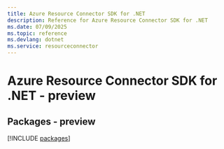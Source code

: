 ```yaml
---
title: Azure Resource Connector SDK for .NET
description: Reference for Azure Resource Connector SDK for .NET
ms.date: 07/09/2025
ms.topic: reference
ms.devlang: dotnet
ms.service: resourceconnector
---
```

# Azure Resource Connector SDK for .NET - preview
## Packages - preview
[!INCLUDE [packages](resource-connector-index.md)]